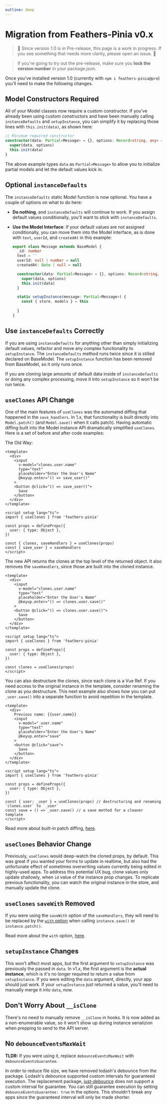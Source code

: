 ```yaml
---
outline: deep
---
```


<script setup>
import BlockQuote from '../components/BlockQuote.vue'
import V2Block from '../components/V2Block.vue'
</script>

<V2Block />

# Migration from Feathers-Pinia v0.x

> 🚧 Since version 1.0 is in Pre-release, this page is a work in progress. If you see something that needs more clarity, please open an issue. 🚧

<BlockQuote type="danger" label="🚧 CAUTION 🚧">

If you're going to try out the pre-release, make sure you **lock the version number** in your package.json.

</BlockQuote>

Once you've installed version 1.0 (currently with `npm i feathers-pinia@pre`) you'll need to make the following changes.

## Model Constructors Required

All of your Model classes now require a custom constructor. If you've already been using custom constructors and have been manually calling `instanceDefaults` and `setupInstance`, you can simplify it by replacing those lines with `this.init(data)`, as shown here:

```ts
// Minimum required constructor
constructor(data: Partial<Message> = {}, options: Record<string, any> = {}) {
  super(data, options)
  this.init(data)
}
```

The above example types `data` as `Partial<Message>` to allow you to initialize partial models and let the default values kick in.

## Optional `instanceDefaults`

The `instanceDefaults` static Model function is now optional. You have a couple of options on what to do here:

- **Do nothing**, and `instanceDefaults` will continue to work. If you assign default values conditionally, you'll want to stick with `instanceDefaults`.
- **Use the Model Interface**: If your default values are not assigned conditionally, you can move them into the Model interface, as is done with `text`, `userId`, and `createdAt` in this example:

  ```ts
  export class Message extends BaseModel {
    _id: number
    text = ''
    userId: null | number = null
    createdAt: Date | null = null

    constructor(data: Partial<Message> = {}, options: Record<string, any> = {}) {
      super(data, options)
      this.init(data)
    }

    static setupInstance(message: Partial<Message>) {
      const { store, models } = this
      
    }
  }
  ```

## Use `instanceDefaults` Correctly

If you are using `instanceDefaults` for anything other than simply initializing default values, refactor and move any complex functionality to `setupInstance`.  The `instanceDefaults` method runs twice since it is stilled declared on BaseModel. The `setupInstance` function has been removed from BaseModel, so it only runs once.

If you are cloning large amounts of default data inside of `instanceDefaults` or doing any complex processing, move it into `setupInstance` so it won't be run twice.

## `useClones` API Change

One of the main features of `useClones` was the automated diffing that happened in the `save_handlers`. In 1.x, that functionality is built directly into `Model.patch()` (and `Model.save()` when it calls patch). Having automatic diffing built into the Model instance API dramatically simplified `useClones`.  Here is a set of before and after code examples:

The Old Way:

```vue
<template>
  <div>
    <input
      v-model="clones.user.name"
      type="text"
      placeholder="Enter the User's Name"
      @keyup.enter="() => save_user()"
    >
    <button @click="() => save_user()">
      Save
    </button>
  </div>
</template>

<script setup lang="ts">
import { useClones } from 'feathers-pinia'

const props = defineProps({
  user: { type: Object },
})

const { clones, saveHandlers } = useClones(props)
const { save_user } = saveHandlers
</script>
```

The new API returns the clones at the top level of the returned object. It also removes the `saveHandlers`, since those are built into the cloned instance.

```vue
<template>
  <div>
    <input
      v-model="clones.user.name"
      type="text"
      placeholder="Enter the User's Name"
      @keyup.enter="() => clones.user.save()"
    >
    <button @click="() => clones.user.save()">
      Save
    </button>
  </div>
</template>

<script setup lang="ts">
import { useClones } from 'feathers-pinia'

const props = defineProps({
  user: { type: Object },
})

const clones = useClones(props)
</script>
```

You can also destructure the clones, since each clone is a Vue Ref. If you need access to the original instance in the template, consider renaming the clone as you destructure. This next example also shows how you can put `_user.save()` into a separate function to avoid repetition in the template.

```vue
<template>
  <div>
    Previous name: {{user.name}}
    <input
      v-model="_user.name"
      type="text"
      placeholder="Enter the User's Name"
      @keyup.enter="save"
    >
    <button @click="save">
      Save
    </button>
  </div>
</template>

<script setup lang="ts">
import { useClones } from 'feathers-pinia'

const props = defineProps({
  user: { type: Object },
})

const { user: _user } = useClones(props) // destructuring and renaming `clones.user` to `_user`
const save = () => _user.save() // a save method for a cleaner template
</script>
```

Read more about built-in patch diffing, [here](./use-clones#automatic-patch-diffing).

## `useClones` Behavior Change

Previously, `useClones` would deep-watch the cloned props, by default. This was great if you wanted your forms to update in realtime, but also had the unfortunate effect of sometimes overwriting values currently being edited in highly-used apps. To address this potential UX bug, clone values only update shallowly, when `id` value of the instance prop changes.  To replicate previous functionality, you can watch the original instance in the store, and manually update the clone.

## `useClones` `saveWith` Removed

If you were using the `saveWith` option of the `saveHandlers`, they will need to be replaced by the [`with` option](./whats-new#always-save-certain-props) when calling `instance.save()` or `instance.patch()`.

Read more about the `with` option, [here](./whats-new#always-save-certain-props).

## `setupInstance` Changes

This won't affect most apps, but the first argument to `setupInstance` was previously the passed in `data`. In v1.x, the first argument is the **actual instance**, which is it's no longer required to return a value from `setupInstance`. If you were editing the `data` argument, directly, your app should just work.  If your `setupInstance` just returned a value, you'll need to manually merge it into `data`, now.

## Don't Worry About `__isClone`

There's no need to manually remove `__isClone` in hooks. It is now added as a non-enumerable value, so it won't show up during instance serializion when prepping to send to the API server.

## No `debounceEventsMaxWait`

**TLDR:** If you were using it, replace `debounceEventsMaxWait` with `debounceEventsGuarantee`.

In order to reduce file size, we have removed lodash's debounce from the package.  Lodash's debounce supported custom intervals for guaranteed execution.  The replacement package, [just-debounce](https://npmjs.com/package/just-debounce) does not support a custom interval for guarantee. You can still guarantee execution by setting `debounceEventsGuarantee: true` in the options.  This shouldn't break any apps since the guaranteed interval will only be made shorter.
